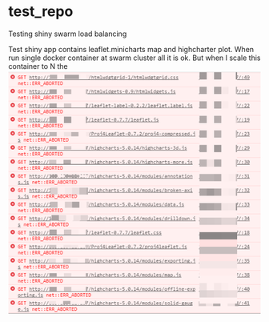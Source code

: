 # test_repo
Testing shiny swarm load balancing

Test shiny app contains leaflet.minicharts map and highcharter plot.
When run single docker container at swarm cluster all it is ok. But when I scale this container to N the ![problems bigins](https://github.com/kuzmenkov111/test_repo/blob/master/errors.png)

